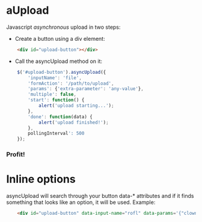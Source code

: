 # aUpload

Javascript *asynchronous* upload in two steps:

- Create a button using a div element:

```html
    <div id="upload-button"></div>
```

- Call the asyncUpload method on it:

```javascript
    $('#upload-button').asyncUpload({
        'inputName': 'file',
        'formAction': '/path/to/upload',
        'params': {'extra-parameter': 'any-value'},
        'multiple': false,
        'start': function() {
            alert('upload starting...');
        },
        'done': function(data) {
            alert('upload finished!');
        },
        pollingInterval': 500
    });
```

### Profit!

# Inline options

asyncUpload will search through your button data-* attributes and if it finds something that looks like an option, it will be used. Example:

```html
    <div id="upload-button" data-input-name="rofl" data-params='{"clown": "bozo"}'></div>
```
